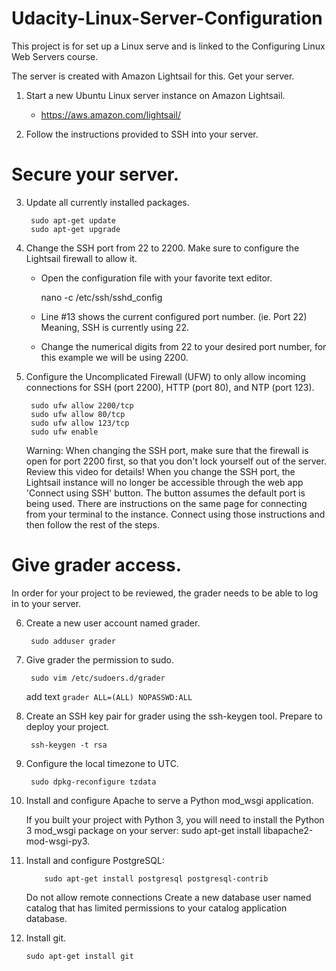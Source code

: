 # Udacity-Linux-Server-Configuration
This project is for set up a Linux serve and is linked to the Configuring Linux Web Servers course. 

The server is created with Amazon Lightsail for this. 
Get your server.

1. Start a new Ubuntu Linux server instance on Amazon Lightsail. 
	- https://aws.amazon.com/lightsail/
		
2. Follow the instructions provided to SSH into your server. 

# Secure your server.

3. Update all currently installed packages.

	 	sudo apt-get update
	 	sudo apt-get upgrade
	 
4. Change the SSH port from 22 to 2200. Make sure to configure the Lightsail firewall to allow it.

	- Open the configuration file with your favorite text editor.
		
		nano -c /etc/ssh/sshd_config	

	- Line #13 shows the current configured port number. (ie. Port 22) Meaning, SSH is currently using 22.
	- Change the numerical digits from 22 to your desired port number, for this example we will be using 2200.

5. Configure the Uncomplicated Firewall (UFW) to only allow incoming connections for SSH (port 2200), HTTP (port 80), and NTP (port 123).
		
		sudo ufw allow 2200/tcp
		sudo ufw allow 80/tcp
		sudo ufw allow 123/tcp
		sudo ufw enable
   
	 Warning: When changing the SSH port, make sure that the firewall is open for port 2200 first, so that you don't lock yourself out of the server. Review this video for details! When you change the SSH port, the Lightsail instance will no longer be accessible through the web app 'Connect using SSH' button. The button assumes the default port is being used. There are instructions on the same page for connecting from your terminal to the instance. Connect using those instructions and then follow the rest of the steps.

# Give grader access.

In order for your project to be reviewed, the grader needs to be able to log in to your server.

6. Create a new user account named grader.
	
		sudo adduser grader

7. Give grader the permission to sudo.

		sudo vim /etc/sudoers.d/grader
   add text `grader ALL=(ALL) NOPASSWD:ALL`

8. Create an SSH key pair for grader using the ssh-keygen tool. Prepare to deploy your project.
		
		ssh-keygen -t rsa

9. Configure the local timezone to UTC.

		sudo dpkg-reconfigure tzdata
		
10. Install and configure Apache to serve a Python mod_wsgi application.
		
    If you built your project with Python 3, you will need to install the Python 3 mod_wsgi package on your server: sudo apt-get install libapache2-mod-wsgi-py3.

11. Install and configure PostgreSQL:

			sudo apt-get install postgresql postgresql-contrib
    Do not allow remote connections
    Create a new database user named catalog that has limited permissions to your catalog application database.

12. Install git.

		sudo apt-get install git
